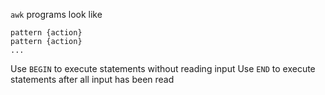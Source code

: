 `awk` programs look like
```
pattern {action}
pattern {action}
...
```

Use `BEGIN` to execute statements without reading input
Use `END` to execute statements after all input has been read
